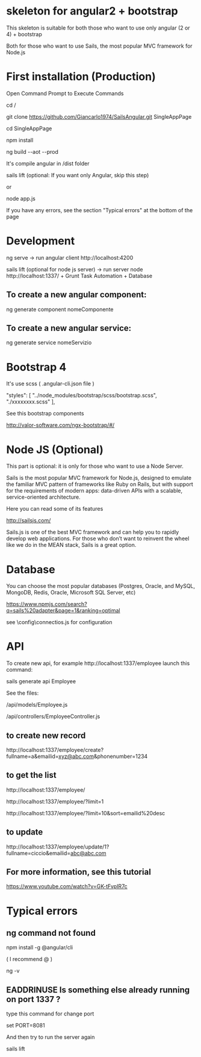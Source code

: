 # skeleton for angular2 + bootstrap
This skeleton is suitable for both those who want to use only angular (2 or 4) + bootstrap

Both for those who want to use Sails, the most popular MVC framework for Node.js

# First installation (Production)

Open Command Prompt to Execute Commands

cd /

git clone https://github.com/Giancarlo1974/SailsAngular.git SingleAppPage

cd SingleAppPage

npm install

ng build --aot --prod

It's compile angular in /dist folder

sails lift (optional: If you want only Angular, skip this step)

or

node app.js

If you have any errors, see the section "Typical errors" at the bottom of the page

# Development
ng serve -> run angular client http://localhost:4200

sails lift (optional for node js server) -> run server node http://localhost:1337/ + Grunt Task Automation + Database

## To create a new angular component:
ng generate component nomeComponente

## To create a new angular service:
ng generate service nomeServizio



# Bootstrap 4
It's use scss ( .angular-cli.json file )

"styles": [
  "../node_modules/bootstrap/scss/bootstrap.scss",
  "./xxxxxxxx.scss"
],

See this bootstrap components

http://valor-software.com/ngx-bootstrap/#/



# Node JS (Optional)
This part is optional: it is only for those who want to use a Node Server.

Sails is the most popular MVC framework for Node.js, designed to emulate the familiar MVC pattern of frameworks like Ruby on Rails, but with support for the requirements of modern apps: data-driven APIs with a scalable, service-oriented architecture.

Here you can read some of its features

http://sailsjs.com/

Sails.js is one of the best MVC framework and can help you to rapidly develop web applications. For those who don’t want to reinvent the wheel like we do in the MEAN stack, Sails is a great option.

# Database
You can choose the most popular databases (Postgres, Oracle, and MySQL, MongoDB, Redis, Oracle, Microsoft SQL Server, etc)

https://www.npmjs.com/search?q=sails%20adapter&page=1&ranking=optimal

see \config\connectios.js for configuration



# API
To create new api, for example http://localhost:1337/employee launch this command:

sails generate api Employee

See the files:

/api/models/Employee.js

/api/controllers/EmployeeController.js

## to create new record
http://localhost:1337/employee/create?fullname=a&emailid=xyz@abc.com&phonenumber=1234

## to get the list
http://localhost:1337/employee/

http://localhost:1337/employee/?limit=1

http://localhost:1337/employee/?limit=10&sort=emailid%20desc

## to update
http://localhost:1337/employee/update/1?fullname=ciccio&emailid=abc@abc.com

## For more information, see this tutorial

https://www.youtube.com/watch?v=GK-tFvpIR7c

# Typical errors
## ng command not found
npm install -g @angular/cli

( I recommend @ )

ng -v

## EADDRINUSE Is something else already running on port 1337 ?

type this command for change port

set PORT=8081

And then try to run the server again

sails lift
